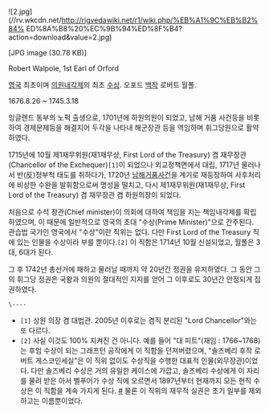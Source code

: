 ![2.jpg](//rv.wkcdn.net/http://rigvedawiki.net/r1/wiki.php/%EB%A1%9C%EB%B2%84%
ED%8A%B8%20%EC%9B%94%ED%8F%B4?action=download&value=2.jpg)

[JPG image (30.78 KB)]

Robert Walpole, 1st Earl of Orford

[영국](%EC%98%81%EA%B5%AD.md) 최초이며
[의원내각제](%EC%9D%98%EC%9B%90%EB%82%B4%EA%B0%81%EC%A0%9C.md)의 최초
[수상](%EC%88%98%EC%83%81.md). 오포드 [백작](%EB%B0%B1%EC%9E%91.md) 로버트 월폴.

1676.8.26 ~ 1745.3.18

잉글랜드 동부의 노퍽 출생으로, 1701년에 하원의원이 되었고, 남해 거품 사건등을 비롯하여 경제문제등을 해결지어 두각을 나타내 해군장관
등을 역임하며 휘그당원으로 활약하였다.  

1715년에 10월 제1재무위원(재1재무상, First Lord of the Treasury) 겸 재무장관(Chancellor of the
Exchequer)`[1]`이 되었으나 외교정책면에서 대립, 1717년 물러나서 반(反)정부적 태도를 취하다가, 1720년
[남해거품사건](%EB%82%A8%ED%95%B4%EA%B1%B0%ED%92%88%EC%82%AC%EA%B1%B4.md)을 계기로
재등장하여 사후처리에 비상한 수완을 발휘함으로써 명성을 떨치고, 다시 제1재무위원(재1재무상, First Lord of the
Treasury) 겸 재무장관 겸 하원의장이 되었다.

처음으로 수석 장관(Chief minister)이 의회에 대하여 책임을 지는 책임내각제를 확립하였으며, 이 때문에 일반적으로 영국의 초대
"수상(Prime Minister)"으로 간주된다. 관습법 국가인 영국에서 "수상"이란 직위는 없다. 다만 First Lord of the
Treasury 직에 있는 인물을 수상이라 부를 뿐이다.`[2]` 이 직함은 1714년 10월 신설되었고, 월폴은 3대, 6대가 된다.

그 후 1742년 총선거에 패하고 물러날 때까지 약 20년간 정권을 유지하였다. 그 동안 그의 휘그당 정권은 국왕과 의원의 절대적인 지지를
얻어 그 이후로도 30년간 안정되게 집권하였다.

`\----`

  * `[1]` 상원 의장 겸 대법관. 2005년 이후로는 겸직 분리된 "Lord Chancellor"와는 또 다르다.
  * `[2]` 사실 이것도 100% 지켜진 건 아니다. 예를 들어 "대 피트"(재임 : 1766~1768)는 후임 수상이 되는 그래프턴 공작에게 이 직함을 던져버렸으며, "솔즈베리 후작 로버트 게스코인세실"은 이 직위 없이도 수상직을 수행한 대표적 인물(외무장관)이었다. 다만 솔즈베리 수상은 거의 유일한 케이스에 가깝고, 솔즈베리 수상에게 이 자리를 물려 받은 아서 벨푸어가 수상 직에 오르면서 1897년부터 현재까지 모든 현직 수상은 이 직함을 계속 가지게 된다. [#](http://en.wikipedia.org/wiki/First_Lord_of_the_Treasury) 물론 이 직위의 재무적 실권은 초기 일부를 제외하고는 이름뿐이었다.

